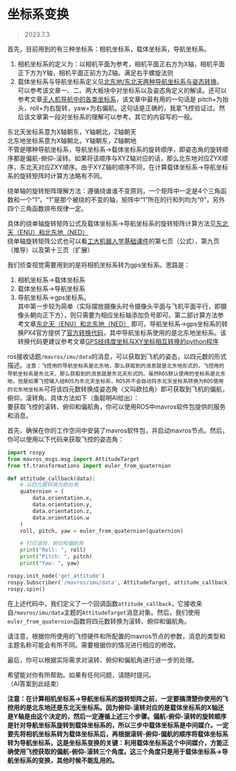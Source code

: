 # 坐标系变换
> 2023.7.3

首先，目前用到的有三种坐标系：相机坐标系，载体坐标系，导航坐标系。  
1. 相机坐标系的定义为：以相机平面为参考，相机平面正右方为X轴，相机平面正下方为Y轴，相机平面正前方为Z轴。满足右手螺旋法则
2. 载体坐标系与导航坐标系定义见[北东地/东北天两种导航坐标系与姿态转换](https://blog.csdn.net/yongjinfeiba/article/details/104426487)。可以参考该文章一、二、两大板块中对坐标系以及姿态角定义的解读。还可以参考文章[无人机导航中的各类坐标系](https://blog.csdn.net/wbzhang233/article/details/111467396)，该文章中最有用的一句话是 pitch+为抬头，roll+为右旋转，yaw+为右偏航。这句话是正确的，我拿飞控验证过。然后该文章第一段对坐标系的理解可以参考。其它的内容写的一般。

东北天坐标系意为X轴朝东，Y轴朝北，Z轴朝天  
北东地坐标系意为X轴朝北，Y轴朝东，Z轴朝地  
不管是哪种导航坐标系，导航坐标系->载体坐标系的旋转顺序，即姿态角的旋转顺序都是偏航-俯仰-滚转。如果将该顺序与XYZ轴对应的话，那么北东地对应ZYX顺序，东北天对应ZXY顺序。由于XYZ轴的顺序不同，在计算载体坐标系->导航坐标系的旋转矩阵时计算方法略有不同。  

绕单轴的旋转矩阵理解方法：遵循绕谁谁不变原则，一个矩阵中一定是4个三角函数和一个“1”。“1”是那个被绕的不变的轴，矩阵中“1”所在的行和列均为“0”，另外四个三角函数排布规律一定。  

具体的绕单轴旋转矩阵公式及载体坐标系->导航坐标系的旋转矩阵计算方法见[东北天（ENU）和北东地（NED）](https://blog.csdn.net/zxnzjccmily/article/details/125608211)  
绕单轴旋转矩阵公式也可以看[工大机器人学基础课件](./02%20%E6%95%B0%E5%AD%A6%E5%9F%BA%E7%A1%802.pdf)的第七页（公式），第九页（推导）以及第十三页（扩展）


我们侦查视觉需要用到的是将相机坐标系转为gps坐标系。思路是：
1. 相机坐标系->载体坐标系
2. 载体坐标系->导航坐标系
3. 导航坐标系->gps坐标系。  
其中第一步较为简单（实际摆放摄像头时令摄像头平面与飞机平面平行，即摄像头朝向正下方），则只需要为相应坐标轴添加负号即可。第二部计算方法参考文章[东北天（ENU）和北东地（NED）](https://blog.csdn.net/zxnzjccmily/article/details/125608211) 即可。导航坐标系->gps坐标系的转换PX4官方提供了[官方转换代码](https://github.com/PX4/PX4-Autopilot/blob/main/src/lib/geo/geo.cpp)，其中导航坐标系使用的是北东地坐标系。该转换代码更建议参考文章[GPS经纬度坐标与XY坐标相互转换的python程序](https://blog.csdn.net/qq_42379069/article/details/122848853)  

ros接收话题`/mavros/imu/data`的消息，可以获取到飞机的姿态，以四元数的形式描述。`注意：飞控用的导航坐标系是北东地，那么获取到的消息就是北东地形式的，飞控用的导航坐标系是东北天，那么获取到的消息就是东北天形式的。虽然ROS默认使用的坐标系是北东地，但是如果飞控输入给ROS为东北天坐标系，ROS并不会自动将东北天坐标系转换为ROS使用的北东地坐标系`可将该四元数转换成姿态角（又叫欧拉角）即可获取到飞机的偏航，俯仰，滚转角。具体方法如下（鱼聪明AI给出）：  
要获取飞控的滚转、俯仰和偏航角，你可以使用ROS中mavros软件包提供的服务和消息。

首先，确保在你的工作空间中安装了mavros软件包，并启动mavros节点。然后，你可以使用以下代码来获取飞控的姿态角：

```python
import rospy
from mavros_msgs.msg import AttitudeTarget
from tf.transformations import euler_from_quaternion

def attitude_callback(data):
    # 从四元数转换为欧拉角
    quaternion = (
        data.orientation.x,
        data.orientation.y,
        data.orientation.z,
        data.orientation.w
    )
    roll, pitch, yaw = euler_from_quaternion(quaternion)

    # 打印滚转、俯仰和偏航角
    print("Roll: ", roll)
    print("Pitch: ", pitch)
    print("Yaw: ", yaw)

rospy.init_node('get_attitude')
rospy.Subscriber('/mavros/imu/data', AttitudeTarget, attitude_callback)
rospy.spin()
```

在上述代码中，我们定义了一个回调函数`attitude_callback`，它接收来自`/mavros/imu/data`主题的`AttitudeTarget`消息对象。然后，我们使用`euler_from_quaternion`函数将四元数转换为滚转、俯仰和偏航角。

请注意，根据你所使用的飞控硬件和所配置的mavros节点的参数，消息的类型和主题名称可能会有所不同。需要根据你的情况进行相应的修改。

最后，你可以根据实际需求对滚转、俯仰和偏航角进行进一步的处理。

希望能对你有所帮助。如果有任何问题，请随时提问。  
（AI答案到此结束）

**注意：在计算相机坐标系->导航坐标系的旋转矩阵之前，一定要搞清楚你使用的飞控用的是北东地还是东北天坐标系。因为俯仰-滚转对应的是载体坐标系的X轴还是Y轴是由这个决定的，然后一定遵循上述三个步骤。偏航-俯仰-滚转的旋转顺序是针对导航坐标系旋转到载体坐标系的，所以三步中载体坐标系是中间媒介。一定要先将相机坐标系转为载体坐标系后，再根据滚转-俯仰-偏航的顺序将载体坐标系转为导航坐标系，这是坐标系变换的关键：利用载体坐标系这个中间媒介，方能正确使用飞控获取的偏航-俯仰-滚转三个角度。这三个角度只是用于载体坐标系->导航坐标系的变换，其他时候不能乱用的。**
